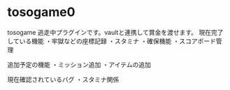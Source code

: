 # tosogame0
tosogame
逃走中プラグインです。vaultと連携して賞金を渡せます。
現在完了している機能
・牢獄などの座標記録
・スタミナ
・確保機能
・スコアボード管理

追加予定の機能
・ミッション追加
・アイテムの追加

現在確認されているバグ
・スタミナ関係
